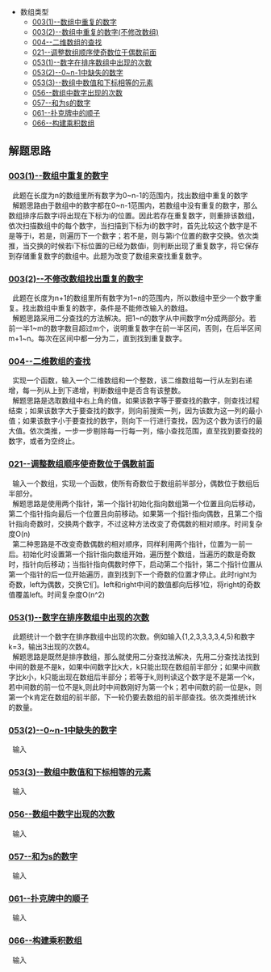 * 数组类型
    * [003(1)--数组中重复的数字](Solution003.java)
    * [003(2)--数组中重复的数字(不修改数组)](Solution003.java)
    * [004--二维数组的查找](Solution004.java)
    * [021--调整数组顺序使奇数位于偶数前面](Solution021.java)
    * [053(1)--数字在排序数组中出现的次数](Solution053_1.java)
    * [053(2)--0\~n-1中缺失的数字](Solution053_2.java)
    * [053(3)--数组中数值和下标相等的元素](Solution053_3.java)
    * [056--数组中数字出现的次数](Solution056.java)
    * [057--和为s的数字](Solution057.java)
    * [061--扑克牌中的顺子](Solution061.java)
    * [066--构建乘积数组](Solution066.java)

   



解题思路
------
### [003(1)--数组中重复的数字](Solution003.java)
&nbsp;&nbsp;此题在长度为n的数组里所有数字为0\~n-1的范围内，找出数组中重复的数字<br>
&nbsp;&nbsp;解题思路由于数组中的数字都在0\~n-1范围内，若数组中没有重复的数字，那么数组排序后数字i将出现在下标为i的位置。因此若存在重复数字，则重排该数组，依次扫描数组中的每个数字，当扫描到下标为i的数字时，首先比较这个数字是不是等于i，若是，则遍历下一个数字；若不是，则与第i个位置的数字交换。依次类推，当交换的时候若i下标位置的已经为数值i，则判断出现了重复数字，将它保存到存储重复数字的数组中。此题为改变了数组来查找重复数字。<br>

### [003(2)--不修改数组找出重复的数字](Solution003.java)
&nbsp;&nbsp;此题在长度为n+1的数组里所有数字为1\~n的范围内，所以数组中至少一个数字重复。找出数组中重复的数字，条件是不能修改输入的数组。<br>
&nbsp;&nbsp;解题思路采用二分查找的方法解决。把1\~n的数字从中间数字m分成两部分。若前一半1\~m的数字数目超过m个，说明重复数字在前一半区间，否则，在后半区间m+1\~n。每次在区间中都一分为二，直到找到重复数字。<br>

### [004--二维数组的查找](Solution004.java)
&nbsp;&nbsp;实现一个函数，输入一个二维数组和一个整数，该二维数组每一行从左到右递增，每一列从上到下递增，判断数组中是否含有该整数。<br>
&nbsp;&nbsp;解题思路是选取数组中右上角的值，如果该数字等于要查找的数字，则查找过程结束；如果该数字大于要查找的数字，则向前搜索一列，因为该数为这一列的最小值；如果该数字小于要查找的数字，则向下一行进行查找，因为这个数为该行的最大值。依次类推，一步一步剔除每一行每一列，缩小查找范围，直至找到要查找的数字，或者为空终止。<br>

### [021--调整数组顺序使奇数位于偶数前面](Solution021.java)
&nbsp;&nbsp;输入一个数组，实现一个函数，使所有奇数位于数组前半部分，偶数位于数组后半部分。<br>
&nbsp;&nbsp;解题思路是使用两个指针，第一个指针初始化指向数组第一个位置且向后移动，第二个指针指向最后一个位置且向前移动。如果第一个指针指向偶数，且第二个指针指向奇数时，交换两个数字，不过这种方法改变了奇偶数的相对顺序。时间复杂度O(n)<br>
&nbsp;&nbsp;第二种思路是不改变奇数偶数的相对顺序，同样利用两个指针，位置为一前一后。初始化时设置第一个指针指向数组开始，遍历整个数组，当遍历的数是奇数时，指针向后移动；当指针指向偶数时停下，启动第二个指针，第二个指针位置从第一个指针的后一位开始遍历，直到找到下一个奇数的位置才停止。此时right为奇数，left为偶数，交换它们。left和right中间的数值都向后移1位，将right的奇数值覆盖left。时间复杂度O(n^2)<br>


### [053(1)--数字在排序数组中出现的次数](Solution053_1.java)
&nbsp;&nbsp;此题统计一个数字在排序数组中出现的次数。例如输入{1,2,3,3,3,3,4,5}和数字k=3，输出3出现的次数4。<br>
&nbsp;&nbsp;解题思路是既然是排序数组，那么就使用二分查找法解决，先用二分查找法找到中间的数是不是k，如果中间数字比k大，k只能出现在数组前半部分；如果中间数字比k小，k只能出现在数组后半部分；若等于k,则判读这个数字是不是第一个k，若中间数的前一位不是k,则此时中间数刚好为第一个k；若中间数的前一位是k，则第一个k肯定在数组的前半部，下一轮仍要去数组的前半部查找。依次类推统计k的数量。<br>

### [053(2)--0\~n-1中缺失的数字](Solution053_2.java)
&nbsp;&nbsp;输入<br>


### [053(3)--数组中数值和下标相等的元素](Solution053_3.java)
&nbsp;&nbsp;输入<br>

### [056--数组中数字出现的次数](Solution056.java)
&nbsp;&nbsp;输入<br>

### [057--和为s的数字](Solution057.java)
&nbsp;&nbsp;输入<br>

### [061--扑克牌中的顺子](Solution061.java)
&nbsp;&nbsp;输入<br>

### [066--构建乘积数组](Solution066.java)
&nbsp;&nbsp;输入<br>





